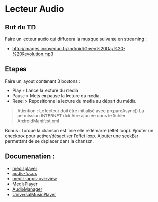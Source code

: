 # Lecteur Audio

## But du TD
Faire un lecteur audio qui diffusera la musique suivante en streaming :
* http://images.innoveduc.fr/android/Green%20Day%20-%20Revolution.mp3

## Etapes
Faire un layout contenant 3 boutons : 
* Play > Lance la lecture du media
* Pause > Mets en pause la lecture du media.
* Reset > Repositionne la lecture du media au départ du média.

> Attention :
> Le lecteur doit être initialisé avec prepareAsync()
> La permission INTERNET doit être ajoutée dans le fichier AndroidManifest.xml

Bonus : 
Lorque la chanson est finie elle redémarre (effet loop).
Ajouter un checkbox pour activer/désactiver l’effet loop.
Ajouter une seekBar permettant de se déplacer dans la chanson.

## Documenation :
* [mediaplayer](https://developer.android.com/guide/topics/media/mediaplayer)
* [audio-focus](https://developer.android.com/guide/topics/media-apps/audio-focus)
* [media-apps-overview](https://developer.android.com/guide/topics/media-apps/media-apps-overview)
* [MediaPlayer](https://developer.android.com/reference/android/media/MediaPlayer)
* [AudioManager](https://developer.android.com/reference/android/media/AudioManager)
* [UniversalMusicPlayer](https://github.com/googlesamples/android-UniversalMusicPlayer)
